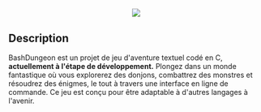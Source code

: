 ##
<h1 align="center"><img src="https://github.com/cypri1-dev/JDR/assets/71982246/e2cbe7c8-d28c-4626-b0a5-01968d138f77" </h1>

## Description
BashDungeon est un projet de jeu d'aventure textuel codé en C, **actuellement à l'étape de développement.** Plongez dans un monde fantastique où vous explorerez des donjons, combattrez des monstres et résoudrez des énigmes, le tout à travers une interface en ligne de commande. Ce jeu est conçu pour être adaptable à d'autres langages à l'avenir.
